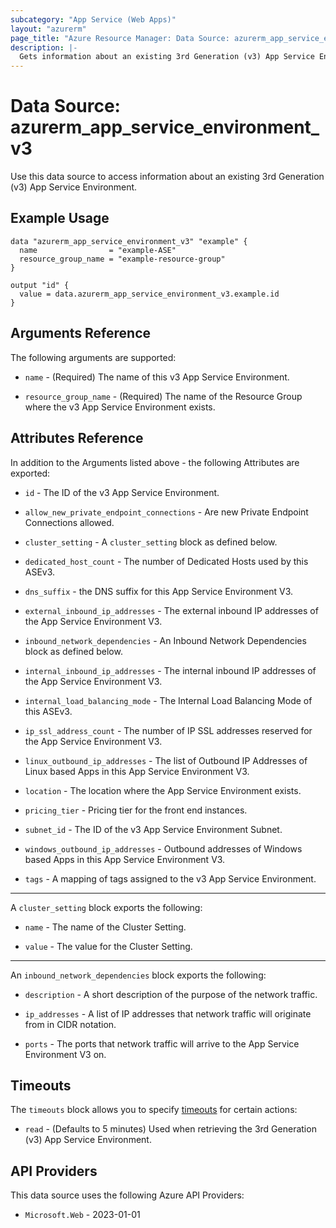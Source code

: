 ```yaml
---
subcategory: "App Service (Web Apps)"
layout: "azurerm"
page_title: "Azure Resource Manager: Data Source: azurerm_app_service_environment_v3"
description: |-
  Gets information about an existing 3rd Generation (v3) App Service Environment.
---
```


# Data Source: azurerm_app_service_environment_v3

Use this data source to access information about an existing 3rd Generation (v3) App Service Environment.

## Example Usage

```hcl
data "azurerm_app_service_environment_v3" "example" {
  name                = "example-ASE"
  resource_group_name = "example-resource-group"
}

output "id" {
  value = data.azurerm_app_service_environment_v3.example.id
}
```

## Arguments Reference

The following arguments are supported:

* `name` - (Required) The name of this v3 App Service Environment.

* `resource_group_name` - (Required) The name of the Resource Group where the v3 App Service Environment exists.

## Attributes Reference

In addition to the Arguments listed above - the following Attributes are exported:

* `id` - The ID of the v3 App Service Environment.

* `allow_new_private_endpoint_connections` - Are new Private Endpoint Connections allowed.

* `cluster_setting` - A `cluster_setting` block as defined below.

* `dedicated_host_count` - The number of Dedicated Hosts used by this ASEv3.

* `dns_suffix` - the DNS suffix for this App Service Environment V3.

* `external_inbound_ip_addresses` - The external inbound IP addresses of the App Service Environment V3.

* `inbound_network_dependencies` - An Inbound Network Dependencies block as defined below.

* `internal_inbound_ip_addresses` - The internal inbound IP addresses of the App Service Environment V3.

* `internal_load_balancing_mode` - The Internal Load Balancing Mode of this ASEv3.  

* `ip_ssl_address_count` - The number of IP SSL addresses reserved for the App Service Environment V3.

* `linux_outbound_ip_addresses` - The list of Outbound IP Addresses of Linux based Apps in this App Service Environment V3.

* `location` - The location where the App Service Environment exists.

* `pricing_tier` - Pricing tier for the front end instances.

* `subnet_id` - The ID of the v3 App Service Environment Subnet.

* `windows_outbound_ip_addresses` - Outbound addresses of Windows based Apps in this App Service Environment V3.

* `tags` - A mapping of tags assigned to the v3 App Service Environment.

---

A `cluster_setting` block exports the following:

* `name` - The name of the Cluster Setting.

* `value` - The value for the Cluster Setting.

---

An `inbound_network_dependencies` block exports the following:

* `description` - A short description of the purpose of the network traffic.

* `ip_addresses` - A list of IP addresses that network traffic will originate from in CIDR notation.

* `ports` - The ports that network traffic will arrive to the App Service Environment V3 on.

## Timeouts

The `timeouts` block allows you to specify [timeouts](https://www.terraform.io/language/resources/syntax#operation-timeouts) for certain actions:

* `read` - (Defaults to 5 minutes) Used when retrieving the 3rd Generation (v3) App Service Environment.

## API Providers
<!-- This section is generated, changes will be overwritten -->
This data source uses the following Azure API Providers:

* `Microsoft.Web` - 2023-01-01
